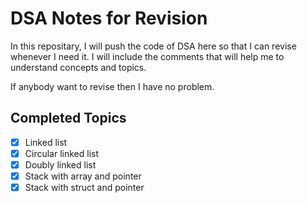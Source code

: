 # DSA Notes for Revision
In this repositary, I will push the code of DSA here so that I can revise whenever I need it. 
I will include the comments that will help me to understand concepts and topics.

If anybody want to revise then I have no problem.

## Completed Topics
- [X] Linked list
- [X] Circular linked list
- [X] Doubly linked list
- [X] Stack with array and pointer
- [X] Stack with struct and pointer
